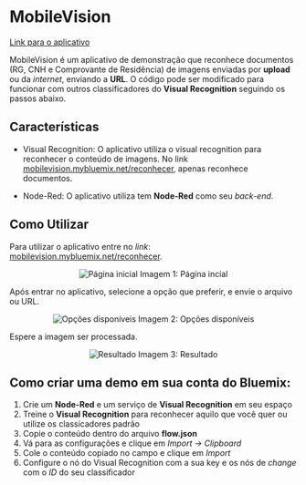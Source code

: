 # MobileVision

[Link para o aplicativo](mobilevision.mybluemix.net/reconhecer)

MobileVision é um aplicativo de demonstração que reconhece documentos (RG, CNH e Comprovante de Residência) de imagens enviadas por **upload** ou da *internet*, enviando a **URL**. O código pode ser modificado para funcionar com outros classificadores do **Visual Recognition** seguindo os passos abaixo.

## Características
* Visual Recognition: O aplicativo utiliza o visual recognition para reconhecer o conteúdo de imagens. No link [mobilevision.mybluemix.net/reconhecer](mobilevision.mybluemix.net/reconhecer), apenas  reconhece documentos.

* Node-Red: O aplicativo utiliza tem **Node-Red** como seu *back-end*.

## Como Utilizar
Para utilizar o aplicativo entre no *link*: [mobilevision.mybluemix.net/reconhecer](mobilevision.mybluemix.net/reconhecer).
<div align="center">
<img src="http://www.brightlightpictures.com/assets/images/portfolio/thethaw_header.jpg" alt="Página inicial">
Imagem 1: Página incial</div>

Após entrar no aplicativo, selecione a opção que preferir, e envie o arquivo ou URL.
<div align="center">
<img src="http://www.brightlightpictures.com/assets/images/portfolio/thethaw_header.jpg" alt="Opções disponíveis">
Imagem 2: Opções disponíveis</div>

Espere a imagem ser processada.
<div align="center">
<img src="http://www.brightlightpictures.com/assets/images/portfolio/thethaw_header.jpg" alt="Resultado">
Imagem 3: Resultado</div>

## Como criar uma demo em sua conta do Bluemix:

1. Crie um **Node-Red** e um serviço de **Visual Recognition** em seu espaço
2. Treine o **Visual Recognition** para reconhecer aquilo que você quer ou utilize os classicadores padrão
3. Copie o conteúdo dentro do arquivo **flow.json**
4. Vá para as configurações e clique em *Import -> Clipboard*
5. Cole o conteúdo copiado no campo e clique em *Import*
6. Configure o nó do Visual Recognition com a sua key e os nós de *change* com o *ID* do seu classificador
